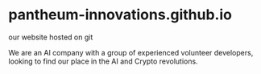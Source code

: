 # pantheum-innovations.github.io
our website hosted on git

We are an AI company with a group of experienced volunteer developers, looking to find our place in the AI and Crypto revolutions. 
